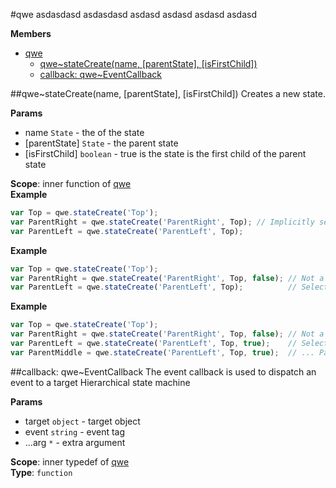 <a name="qwe"></a>
#qwe
asdasdasdasdasdasdasdasdasdasdasdasdasdasd

**Members**

* [qwe](#qwe)
  * [qwe~stateCreate(name, [parentState], [isFirstChild])](#qwe..stateCreate)
  * [callback: qwe~EventCallback](#qwe..EventCallback)

<a name="qwe..stateCreate"></a>
##qwe~stateCreate(name, [parentState], [isFirstChild])
Creates a new state.

**Params**

- name `State` - the of the state  
- \[parentState\] `State` - the parent state  
- \[isFirstChild\] `boolean` - true is the state is the first child of the parent state  

**Scope**: inner function of [qwe](#qwe)  
**Example**  
```jsvar Top = qwe.stateCreate('Top');var ParentRight = qwe.stateCreate('ParentRight', Top); // Implicitly selected as First childvar ParentLeft = qwe.stateCreate('ParentLeft', Top);```

**Example**  
```jsvar Top = qwe.stateCreate('Top');var ParentRight = qwe.stateCreate('ParentRight', Top, false); // Not a first child statevar ParentLeft = qwe.stateCreate('ParentLeft', Top);          // Selected as first child```

**Example**  
```jsvar Top = qwe.stateCreate('Top');var ParentRight = qwe.stateCreate('ParentRight', Top, false); // Not a first child statevar ParentLeft = qwe.stateCreate('ParentLeft', Top, true);    // Selected as first child, but ...var ParentMiddle = qwe.stateCreate('ParentLeft', Top, true);  // ... ParentMiddle overwrites ParentLeft as first child because of true flag```

<a name="qwe..EventCallback"></a>
##callback: qwe~EventCallback
The event callback is used to dispatch an event to a target Hierarchical state machine

**Params**

- target `object` - target object  
- event `string` - event tag  
- ...arg `*` - extra argument  

**Scope**: inner typedef of [qwe](#qwe)  
**Type**: `function`  
